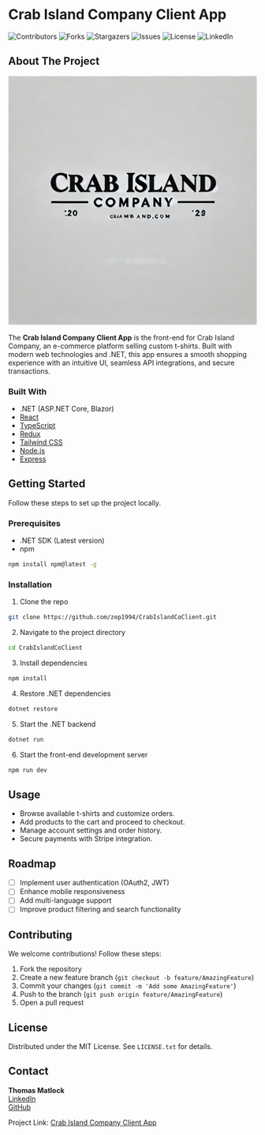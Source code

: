 # Crab Island Company Client App

![Contributors][contributors-shield]
![Forks][forks-shield]
![Stargazers][stars-shield]
![Issues][issues-shield]
![License][license-shield]
![LinkedIn][linkedin-shield]

## About The Project

![Product Screenshot][product-screenshot]

The **Crab Island Company Client App** is the front-end for Crab Island Company, an e-commerce platform selling custom t-shirts. Built with modern web technologies and .NET, this app ensures a smooth shopping experience with an intuitive UI, seamless API integrations, and secure transactions.

### Built With

- .NET (ASP.NET Core, Blazor)
- [React](https://reactjs.org/)
- [TypeScript](https://www.typescriptlang.org/)
- [Redux](https://redux.js.org/)
- [Tailwind CSS](https://tailwindcss.com/)
- [Node.js](https://nodejs.org/)
- [Express](https://expressjs.com/)

## Getting Started

Follow these steps to set up the project locally.

### Prerequisites

- .NET SDK (Latest version)
- npm

```sh
npm install npm@latest -g
```

### Installation

1. Clone the repo

```sh
git clone https://github.com/zep1994/CrabIslandCoClient.git
```

2. Navigate to the project directory

```sh
cd CrabIslandCoClient
```

3. Install dependencies

```sh
npm install
```

4. Restore .NET dependencies

```sh
dotnet restore
```

5. Start the .NET backend

```sh
dotnet run
```

6. Start the front-end development server

```sh
npm run dev
```

## Usage

- Browse available t-shirts and customize orders.
- Add products to the cart and proceed to checkout.
- Manage account settings and order history.
- Secure payments with Stripe integration.

## Roadmap

- [ ] Implement user authentication (OAuth2, JWT)
- [ ] Enhance mobile responsiveness
- [ ] Add multi-language support
- [ ] Improve product filtering and search functionality

## Contributing

We welcome contributions! Follow these steps:

1. Fork the repository
2. Create a new feature branch (`git checkout -b feature/AmazingFeature`)
3. Commit your changes (`git commit -m 'Add some AmazingFeature'`)
4. Push to the branch (`git push origin feature/AmazingFeature`)
5. Open a pull request

## License

Distributed under the MIT License. See `LICENSE.txt` for details.

## Contact

**Thomas Matlock**  
[LinkedIn](https://linkedin.com/in/tmatlockCISA)  
[GitHub](https://github.com/zep1994)

Project Link: [Crab Island Company Client App](https://github.com/zep1994/CrabIslandCoClient)

[contributors-shield]: https://img.shields.io/github/contributors/zep1994/CrabIslandCoClient.svg?style=for-the-badge
[forks-shield]: https://img.shields.io/github/forks/zep1994/CrabIslandCoClient.svg?style=for-the-badge
[stars-shield]: https://img.shields.io/github/stars/zep1994/CrabIslandCoClient.svg?style=for-the-badge
[issues-shield]: https://img.shields.io/github/issues/zep1994/CrabIslandCoClient.svg?style=for-the-badge
[license-shield]: https://img.shields.io/github/license/zep1994/CrabIslandCoClient.svg?style=for-the-badge
[linkedin-shield]: https://img.shields.io/badge/-LinkedIn-black.svg?style=for-the-badge&logo=linkedin&colorB=555
[product-screenshot]: images/crab.png
